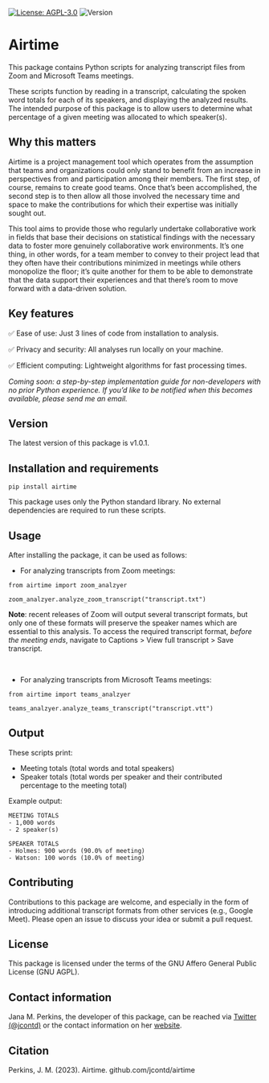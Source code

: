 [![License: AGPL-3.0](https://img.shields.io/badge/License-AGPL--3.0-brightgreen.svg)](https://www.gnu.org/licenses/agpl-3.0)
![Version](https://img.shields.io/badge/version-v1.0.1-blue)

# Airtime

This package contains Python scripts for analyzing transcript files from Zoom and Microsoft Teams meetings.

These scripts function by reading in a transcript, calculating the spoken word totals for each of its speakers, and displaying the analyzed results. The intended purpose of this package is to allow users to determine what percentage of a given meeting was allocated to which speaker(s).

## Why this matters

Airtime is a project management tool which operates from the assumption that teams and organizations could only stand to benefit from an increase in perspectives from and participation among their members. The first step, of course, remains to create good teams. Once that’s been accomplished, the second step is to then allow all those involved the necessary time and space to make the contributions for which their expertise was initially sought out.

This tool aims to provide those who regularly undertake collaborative work in fields that base their decisions on statistical findings with the necessary data to foster more genuinely collaborative work environments. It’s one thing, in other words, for a team member to convey to their project lead that they often have their contributions minimized in meetings while others monopolize the floor; it’s quite another for them to be able to demonstrate that the data support their experiences and that there’s room to move forward with a data-driven solution.

## Key features

✅ Ease of use: Just 3 lines of code from installation to analysis.

✅ Privacy and security: All analyses run locally on your machine.

✅ Efficient computing: Lightweight algorithms for fast processing times.

*Coming soon: a step-by-step implementation guide for non-developers with no prior Python experience. If you’d like to be notified when this becomes available, please send me an email.*

## Version

The latest version of this package is v1.0.1.

## Installation and requirements

```
pip install airtime
```

This package uses only the Python standard library.
No external dependencies are required to run these scripts.

## Usage

After installing the package, it can be used as follows:

- For analyzing transcripts from Zoom meetings:

```
from airtime import zoom_analzyer

zoom_analzyer.analyze_zoom_transcript("transcript.txt")
```

**Note**: recent releases of Zoom will output several transcript formats, but only one of these formats will preserve the speaker names which are essential to this analysis. To access the required transcript format, *before the meeting ends*, navigate to Captions > View full transcript > Save transcript.

&nbsp;
&nbsp;

- For analyzing transcripts from Microsoft Teams meetings:

```
from airtime import teams_analzyer

teams_analzyer.analyze_teams_transcript("transcript.vtt")
```


## Output
These scripts print:

- Meeting totals (total words and total speakers)
- Speaker totals (total words per speaker and their contributed percentage to the meeting total)

Example output:

```
MEETING TOTALS
- 1,000 words
- 2 speaker(s)

SPEAKER TOTALS
- Holmes: 900 words (90.0% of meeting)
- Watson: 100 words (10.0% of meeting)
```

## Contributing

Contributions to this package are welcome, and especially in the form of introducing additional transcript formats from other services (e.g., Google Meet). Please open an issue to discuss your idea or submit a pull request.

## License

This package is licensed under the terms of the GNU Affero General Public License (GNU AGPL).

## Contact information

Jana M. Perkins, the developer of this package, can be reached via [Twitter (@jcontd)](https://twitter.com/jcontd) or the contact information on her [website](https://jcontd.com).

## Citation

Perkins, J. M. (2023). Airtime. github.com/jcontd/airtime
